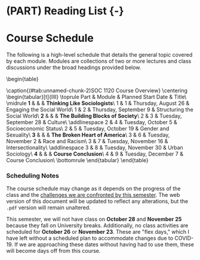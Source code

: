 # (PART) Reading List {-}



# Course Schedule

The following is a high-level schedule that details the general topic covered by each module. Modules are collections of two or more lectures and class discussions under the broad headings provided below.

\begin{table}

\caption{(\#tab:unnamed-chunk-2)SOC 1120 Course Overview}
\centering
\begin{tabular}[t]{llll}
\toprule
Part & Module & Planned Start Date & Title\\
\midrule
**1** &  &  & **Thinking Like Sociologists**\\
1 & 1 & Thursday, August 26 & Engaging the Social World\\
1 & 2 & Thursday, September 9 & Structuring the Social World\\
**2** &  &  & **The Building Blocks of Society**\\
2 & 3 & Tuesday, September 28 & Culture\\
\addlinespace
2 & 4 & Tuesday, October 5 & Socioeconomic Status\\
2 & 5 & Tuesday, October 19 & Gender and Sexuality\\
**3** &  &  & **The Broken Heart of America**\\
3 & 6 & Tuesday, November 2 & Race and Racism\\
3 & 7 & Tuesday, November 16 & Intersectionality\\
\addlinespace
3 & 8 & Tuesday, November 30 & Urban Sociology\\
**4** &  &  & **Course Conclusion**\\
4 & 9 & Tuesday, December 7 & Course Conclusion\\
\bottomrule
\end{tabular}
\end{table}

### Scheduling Notes

The course schedule may change as it depends on the progress of the class and the [challenges we are confronted by this semester](covid-19.html). The web version of this document will be updated to reflect any alterations, but the `.pdf` version will remain unaltered.

This semester, we will not have class on **October 28** and **November 25** because they fall on University breaks. Additionally, no class activities are scheduled for **October 26** or **November 23**. These are "flex days," which I have left without a scheduled plan to accommodate changes due to COVID-19. If we are approaching these dates without having had to use them, these will become days off from this course.
